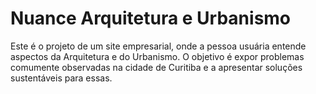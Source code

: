 # Nuance Arquitetura e Urbanismo
Este é o projeto de um site empresarial, onde a pessoa usuária entende aspectos da Arquitetura e do Urbanismo. O objetivo é expor problemas comumente observadas na cidade de Curitiba e a apresentar soluções sustentáveis para essas.
